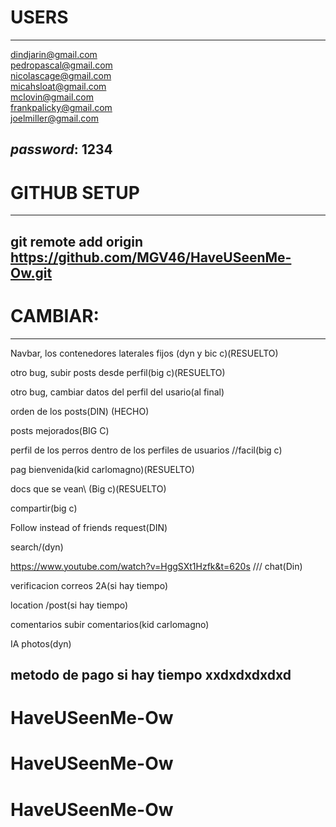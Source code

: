 # USERS
----------------------------------------------------
dindjarin@gmail.com\
pedropascal@gmail.com\
nicolascage@gmail.com\
micahsloat@gmail.com\
mclovin@gmail.com\
frankpalicky@gmail.com\
joelmiller@gmail.com

*password*: 1234
----------------------------------------------------

# GITHUB SETUP
----------------------------------------------------
git remote add origin https://github.com/MGV46/HaveUSeenMe-Ow.git
----------------------------------------------------

# CAMBIAR:
---------------------------------------------------
Navbar, los contenedores laterales fijos (dyn y bic c)(RESUELTO)

otro bug, subir posts desde perfil(big c)(RESUELTO)

otro bug, cambiar datos del perfil del usario(al final)

orden de los posts\(DIN) (HECHO)

posts mejorados(BIG C)

perfil de los perros dentro de los perfiles de usuarios //facil\(big c)


pag bienvenida(kid carlomagno)(RESUELTO)


docs que se vean\ (Big c)(RESUELTO)


compartir\(big c)


Follow instead of friends request(DIN)


search\/(dyn)

https://www.youtube.com/watch?v=HggSXt1Hzfk&t=620s  /// chat\(Din)

verificacion correos 2A(si hay tiempo)

location /post\(si hay tiempo)



comentarios subir comentarios\(kid carlomagno)

IA photos\(dyn)



metodo de pago si hay tiempo xxdxdxdxdxd
-------------------------------------------------------
# HaveUSeenMe-Ow
# HaveUSeenMe-Ow
# HaveUSeenMe-Ow
